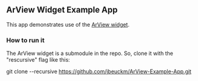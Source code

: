 ## ArView Widget Example App ##

This app demonstrates use of the [ArView widget](https://github.com/jbeuckm/ArView).

### How to run it ###

The ArView widget is a submodule in the repo. So, clone it with the "rescursive" flag like this:

git clone --recursive https://github.com/jbeuckm/ArView-Example-App.git
